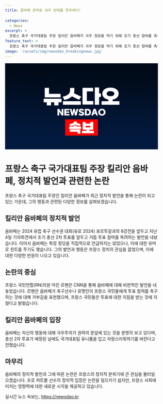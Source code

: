 ```yaml
---
title: 음바페 유머로 극우 반대를 연주하다!

categories:
  - News
excerpt: >
  프랑스 축구 국가대표팀 주장 킬리안 음바페가 극우 정당을 막기 위해 조기 총선 참여를 촉구하며 논란을 빚고 있다. 음바페는 기자회견에서 재앙적인 결과를 보았다며 투표 참여를 강조했고, 특정 정당을 직접 언급은 피했지만 유머로 힌트를 남겼다. 이에 극우 정당 의원은 축구선수의 투표 촉구에 대해 비판을 제기하며 논란을 일으켰다. 음바페는 이에 대해 젊은이들에 대한 투표 촉구를 이어가며 논란을 불러일으키고 있다.
feature_text: >
  프랑스 축구 국가대표팀 주장 킬리안 음바페가 극우 정당을 막기 위해 조기 총선 참여를 촉구하며 논란을 빚고 있다. 음바페는 기자회견에서 재앙적인 결과를 보았다며 투표 참여를 강조했고, 특정 정당을 직접 언급은 피했지만 유머로 힌트를 남겼다. 이에 극우 정당 의원은 축구선수의 투표 촉구에 대해 비판을 제기하며 논란을 일으켰다. 음바페는 이에 대해 젊은이들에 대한 투표 촉구를 이어가며 논란을 불러일으키고 있다.
image: '/assets/img/newsdao_breakingnews.jpg'
---
```


<p><img src="/assets/img/newsdao_breakingnews.jpg" alt="pcversion 속보" /></p>

<h1 data-ke-size="size26">프랑스 축구 국가대표팀 주장 킬리안 음바페, 정치적 발언과 관련한 논란</h1>

<p data-ke-size="size16">프랑스 축구 국가대표팀 주장인 킬리안 음바페가 최근 정치적 발언을 통해 논란이 되고 있는 가운데, 그의 행동과 관련된 다양한 정보를 살펴보겠습니다.</p>

<h2 data-ke-size="size26">킬리안 음바페의 정치적 발언</h2>

<p data-ke-size="size16">음바페는 2024 유럽 축구 선수권 대회(유로 2024) 포르투갈과의 8강전을 앞두고 지난 4일 기자회견에서 조기 총선 2차 투표를 앞두고 거듭 투표 참여를 독려하는 발언을 내놨습니다. 이어서 음바페는 특정 정당을 직접적으로 언급하지는 않았으나, 이에 대한 유머로 힌트를 주기도 했습니다. 그의 발언과 행동은 프랑스 정치의 관심을 끌었으며, 이에 대한 다양한 반응이 나오고 있습니다.</p>

<h2 data-ke-size="size26">논란의 중심</h2>

<p data-ke-size="size16">프랑스 국민연합(RN)의원 마린 르펜은 CNN을 통해 음바페에 대해 비판적인 발언을 내놓았습니다. 르펜은 음바페가 축구선수나 유명인이 프랑스 국민들에게 투표 참여를 촉구하는 것에 대해 거부감을 표현했으며, 프랑스 국민들은 투표에 대한 지침을 받는 것에 지쳤다고 밝혔습니다.</p>

<h2 data-ke-size="size26">킬리안 음바페의 입장</h2>

<p data-ke-size="size16">음바페는 자신의 행동에 대해 극우주의가 권력의 문앞에 있는 것을 분명히 보고 있다며, 총선 2차 투표가 예정된 날에도 국가대표팀 유니폼을 입고 자랑스러워하기를 바란다고 전했습니다.</p>

<h2 data-ke-size="size26">마무리</h2>

<p data-ke-size="size16">음바페의 정치적 발언과 그에 따른 논란은 프랑스의 정치적 분위기에 큰 관심을 불러일으켰습니다. 프로 피트볼 선수의 정치적 입장은 논란을 일으키기 쉽지만, 프랑스 사회에 미치는 영향력에 대한 새로운 시각을 제공하고 있습니다.</p>
실시간 뉴스 속보는, <a href="https://newsdao.kr" rel="dofollow">https://newsdao.kr</a>


